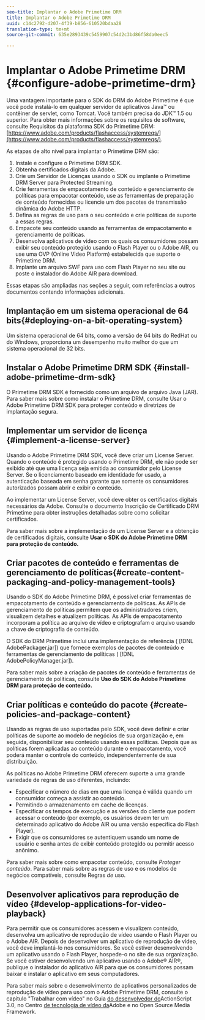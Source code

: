 ```yaml
---
seo-title: Implantar o Adobe Primetime DRM
title: Implantar o Adobe Primetime DRM
uuid: c14c2792-d207-4f39-b856-610520bdaa28
translation-type: tm+mt
source-git-commit: 635e2893439c5459907c54d2c3bd86f58da0eec5

---
```



# Implantar o Adobe Primetime DRM {#configure-adobe-primetime-drm}

Uma vantagem importante para o SDK do DRM do Adobe Primetime é que você pode instalá-lo em qualquer servidor de aplicativos Java™ ou contêiner de servlet, como Tomcat. Você também precisa do JDK™ 1.5 ou superior. Para obter mais informações sobre os requisitos de software, consulte Requisitos da plataforma SDK do Primetime DRM: [https://www.adobe.com/products/flashaccess/systemreqs/](https://www.adobe.com/products/flashaccess/systemreqs/).

As etapas de alto nível para implantar o Primetime DRM são:

1. Instale e configure o Primetime DRM SDK.
1. Obtenha certificados digitais da Adobe.
1. Crie um Servidor de Licenças usando o SDK ou implante o Primetime DRM Server para Protected Streaming.
1. Crie ferramentas de empacotamento de conteúdo e gerenciamento de políticas para empacotar conteúdo, use as ferramentas de preparação de conteúdo fornecidas ou licencie um dos pacotes de transmissão dinâmica do Adobe HTTP.
1. Defina as regras de uso para o seu conteúdo e crie políticas de suporte a essas regras.
1. Empacote seu conteúdo usando as ferramentas de empacotamento e gerenciamento de políticas.
1. Desenvolva aplicativos de vídeo com os quais os consumidores possam exibir seu conteúdo protegido usando o Flash Player ou o Adobe AIR, ou use uma OVP (Online Video Platform) estabelecida que suporte o Primetime DRM.
1. Implante um arquivo SWF para uso com Flash Player no seu site ou poste o instalador do Adobe AIR para download.

Essas etapas são ampliadas nas seções a seguir, com referências a outros documentos contendo informações adicionais.

## Implantação em um sistema operacional de 64 bits{#deploying-on-a-bit-operating-system}

Um sistema operacional de 64 bits, como a versão de 64 bits do RedHat ou do Windows, proporciona um desempenho muito melhor do que um sistema operacional de 32 bits.

## Instalar o Adobe Primetime DRM SDK {#install-adobe-primetime-drm-sdk}

O Primetime DRM SDK é fornecido como um arquivo de arquivo Java (JAR). Para saber mais sobre como instalar o Primetime DRM, consulte Usar o Adobe Primetime DRM SDK para proteger conteúdo e diretrizes de implantação segura.

## Implementar um servidor de licença {#implement-a-license-server}

Usando o Adobe Primetime DRM SDK, você deve criar um License Server. Quando o conteúdo é protegido usando o Primetime DRM, ele não pode ser exibido até que uma licença seja emitida ao consumidor pelo License Server. Se o licenciamento baseado em identidade for usado, a autenticação baseada em senha garante que somente os consumidores autorizados possam abrir e exibir o conteúdo.

Ao implementar um License Server, você deve obter os certificados digitais necessários da Adobe. Consulte o documento Inscrição de Certificado DRM Primetime para obter instruções detalhadas sobre como solicitar certificados.

Para saber mais sobre a implementação de um License Server e a obtenção de certificados digitais, consulte **Usar o SDK do Adobe Primetime DRM para proteção de conteúdo.**

## Criar pacotes de conteúdo e ferramentas de gerenciamento de políticas{#create-content-packaging-and-policy-management-tools}

Usando o SDK do Adobe Primetime DRM, é possível criar ferramentas de empacotamento de conteúdo e gerenciamento de políticas. As APIs de gerenciamento de políticas permitem que os administradores criem, visualizem detalhes e atualizem políticas. As APIs de empacotamento incorporam a política ao arquivo de vídeo e criptografam o arquivo usando a chave de criptografia de conteúdo.

O SDK do DRM Primetime inclui uma implementação de referência ( [!DNL AdobePackager.jar]) que fornece exemplos de pacotes de conteúdo e ferramentas de gerenciamento de políticas ( [!DNL AdobePolicyManager.jar]).

Para saber mais sobre a criação de pacotes de conteúdo e ferramentas de gerenciamento de políticas, consulte **Uso do SDK do Adobe Primetime DRM para proteção de conteúdo.**

## Criar políticas e conteúdo do pacote {#create-policies-and-package-content}

Usando as regras de uso suportadas pelo SDK, você deve definir e criar políticas de suporte ao modelo de negócios de sua organização e, em seguida, disponibilizar seu conteúdo usando essas políticas. Depois que as políticas forem aplicadas ao conteúdo durante o empacotamento, você poderá manter o controle do conteúdo, independentemente de sua distribuição.

As políticas no Adobe Primetime DRM oferecem suporte a uma grande variedade de regras de uso diferentes, incluindo:

* Especificar o número de dias em que uma licença é válida quando um consumidor começa a assistir ao conteúdo.
* Permitindo o armazenamento em cache de licenças.
* Especificar os tempos de execução e as versões do cliente que podem acessar o conteúdo (por exemplo, os usuários devem ter um determinado aplicativo do Adobe AIR ou uma versão específica do Flash Player).
* Exigir que os consumidores se autentiquem usando um nome de usuário e senha antes de exibir conteúdo protegido ou permitir acesso anônimo.

Para saber mais sobre como empacotar conteúdo, consulte *Proteger conteúdo*. Para saber mais sobre as regras de uso e os modelos de negócios compatíveis, consulte Regras *de* uso.

## Desenvolver aplicativos para reprodução de vídeo {#develop-applications-for-video-playback}

Para permitir que os consumidores acessem e visualizem conteúdo, desenvolva um aplicativo de reprodução de vídeo usando o Flash Player ou o Adobe AIR. Depois de desenvolver um aplicativo de reprodução de vídeo, você deve implantá-lo nos consumidores. Se você estiver desenvolvendo um aplicativo usando o Flash Player, hospede-o no site de sua organização. Se você estiver desenvolvendo um aplicativo usando o Adobe® AIR®, publique o instalador do aplicativo AIR para que os consumidores possam baixar e instalar o aplicativo em seus computadores.

Para saber mais sobre o desenvolvimento de aplicativos personalizados de reprodução de vídeo para uso com o Adobe Primetime DRM, consulte o capítulo &quot;Trabalhar com vídeo&quot; no Guia [do desenvolvedor do](https://help.adobe.com/en_US/as3/dev/WS9936fa0d5984e93b3f4f38ec1272a447844-8000.html)ActionScript 3.0, no Centro [de tecnologia de vídeo da](https://www.adobe.com/devnet/video/)Adobe e no Open Source Media Framework.